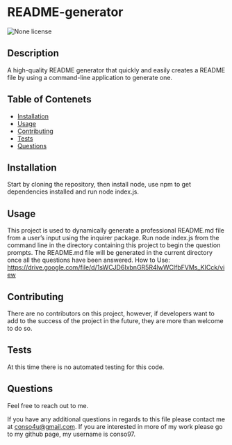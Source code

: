 # README-generator 
  ![None license](https://img.shields.io/badge/license-None-Red.svg)
  ## Description
  A high-quality README generator that quickly and easily creates a README file by using a command-line application to generate one.
  ## Table of Contenets
  * [Installation](#installation)
  * [Usage](#usage)
  * [Contributing](#contributing)
  * [Tests](#tests)
  * [Questions](#questions)
  ## Installation
  Start by cloning the repository, then install node, use npm to get dependencies installed and run node index.js.
  ## Usage
  This project is used to dynamically generate a professional README.md file from a user’s input using the inquirer package. Run node index.js from the command line in the directory containing this project to begin the question prompts. The README.md file will be generated in the current directory once all the questions have been answered. How to Use: https://drive.google.com/file/d/1sWCJD6IxbnGR5R4lwWClfbFVMs_KICck/view 
  
   
  ## Contributing
  There are no contributors on this project, however, if developers want to add to the success of the project in the future, they are more than welcome to do so.
  ## Tests
  At this time there is no automated testing for this code.
  ## Questions
  Feel free to reach out to me. 
    
  If you have any additional questions in regards to this file please contact me at conso4u@gmail.com.
  If you are interested in more of my work please go to my github page, my username is conso97.
    
  